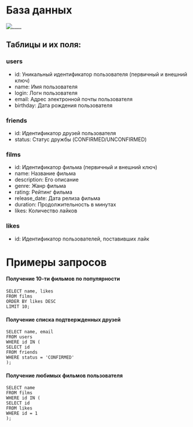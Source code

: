 # База данных
![____](https://github.com/GrandTheftWhiskas/java-filmorate/tree/add-database/src/resources/database.png)

## Таблицы и их поля:

### users

- id: Уникальный идентификатор пользователя (первичный и внешний ключ)
- name: Имя пользователя
- login: Логн пользователя
- email: Адрес электронной почты пользователя
- birthday: Дата рождения пользователя

### friends

- id: Идентификатор друзей пользователя
- status: Статус дружбы (CONFIRMED/UNCONFIRMED)

### films

- id: Идентификатор фильма (первичный и внешний ключ)
- name: Название фильма
- description: Eго описание
- genre: Жанр фильма
- rating: Рейтинг фильма
- release_date: Дата релиза фильма
- duration: Продолжительность в минутах
- likes: Количество лайков

### likes

- id: Идентификатор пользователей, поставивших лайк



# Примеры запросов


#### Получение 10-ти фильмов по популярности
    
	SELECT name, likes
	FROM films
	ORDER BY likes DESC
	LIMIT 10;


#### Получение списка подтвержденных друзей

    SELECT name, email
	FROM users
	WHERE id IN (
	SELECT id
	FROM friends
	WHERE status = 'CONFIRMED'
	);

#### Получение любимых фильмов пользователя
    
    SELECT name
	FROM films
    WHERE id IN (
	SELECT id
	FROM likes
	WHERE id = 1
	);
    

